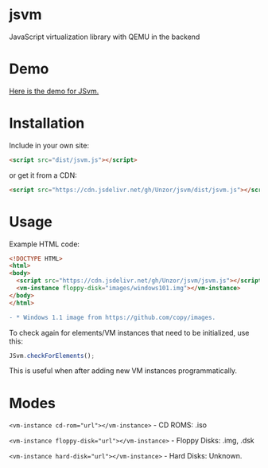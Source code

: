 # jsvm
JavaScript virtualization library with QEMU in the backend
# Demo
[Here is the demo for JSvm.](https://unzor.github.io/jsvm)
# Installation
Include in your own site:
```html
<script src="dist/jsvm.js"></script>
```
or get it from a CDN:
```html
<script src="https://cdn.jsdelivr.net/gh/Unzor/jsvm/dist/jsvm.js"></script>
```

# Usage
Example HTML code:
```html
<!DOCTYPE HTML>
<html>
<body>
  <script src="https://cdn.jsdelivr.net/gh/Unzor/jsvm/jsvm.js"></script>
  <vm-instance floppy-disk="images/windows101.img"></vm-instance>
</body>
</html>
```
```diff
- * Windows 1.1 image from https://github.com/copy/images.
```

To check again for elements/VM instances that need to be initialized, use this:
```javascript
JSvm.checkForElements();
```
This is useful when after adding new VM instances programmatically.

# Modes

```<vm-instance cd-rom="url"></vm-instance>``` - CD ROMS: .iso

```<vm-instance floppy-disk="url"></vm-instance>``` - Floppy Disks: .img, .dsk

```<vm-instance hard-disk="url"></vm-instance>``` - Hard Disks: Unknown.
